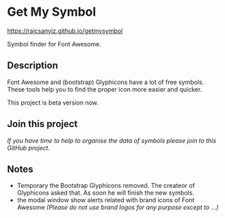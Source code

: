 # Get My Symbol
https://rajcsanyiz.github.io/getmysymbol

Symbol finder for Font Awesome.

## Description
Font Awesome and (bootstrap) Glyphicons have a lot of free symbols. These tools help you to find the proper icon more easier and quicker.

This project is beta version now. 

## Join this project 
_If you have time to help to organise the data of symbols please join to this GitHub project._

## Notes
- Temporary the Bootstrap Glyphicons removed. The createor of Glyphicons asked that. As soon he will finish the new symbols.
- the modal window show alerts related with brand icons of Font Awesome _(Please do not use brand logos for any purpose except to ...)_
